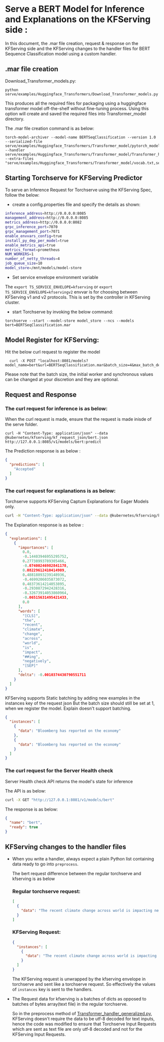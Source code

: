 # Serve a BERT Model for Inference and Explanations on the KFServing side :

In this document, the .mar file creation, request & response on the KFServing side and the KFServing changes to the handler files for BERT Sequence Classification model using a custom handler.


## .mar file creation

Download_Transformer_models.py:

`python serve/examples/Huggingface_Transformers/Download_Transformer_models.py`

This produces all the required files for packaging using a huggingface transformer model off-the-shelf without fine-tuning process. Using this option will create and saved the required files into Transformer_model directory. 

The .mar file creation command is as below:

```
torch-model-archiver --model-name BERTSeqClassification --version 1.0 --serialized-file serve/examples/Huggingface_Transformers/Transformer_model/pytorch_model.bin --handler serve/examples/Huggingface_Transformers/Transformer_model/Transformer_handler_generalized.py --extra-files "serve/examples/Huggingface_Transformers/Transformer_model/vocab.txt,serve/examples/Huggingface_Transformers/Transformer_model/config.json,serve/examples/Huggingface_Transformers/Transformer_model/setup_config.json,serve/examples/Huggingface_Transformers/Transformer_model/index_to_name.json"
```

## Starting Torchserve for KFServing Predictor
To serve an Inference Request for Torchserve using the KFServing Spec, follow the below:

* create a config.properties file and specify the details as shown:

```bash
inference_address=http://0.0.0.0:8085
management_address=http://0.0.0.0:8085
metrics_address=http://0.0.0.0:8082
grpc_inference_port=7070
grpc_management_port=7071
enable_envvars_config=true
install_py_dep_per_model=true
enable_metrics_api=true
metrics_format=prometheus
NUM_WORKERS=1
number_of_netty_threads=4
job_queue_size=10
model_store=/mnt/models/model-store
```

* Set service envelope environment variable

The 
```export TS_SERVICE_ENVELOPE=kfserving``` or ```export TS_SERVICE_ENVELOPE=kfservingv2``` envvar is for choosing between KFServing v1 and v2 protocols. This is set by the controller in KFServing cluster.

* start Torchserve by invoking the below command:
```
torchserve --start --model-store model_store --ncs --models bert=BERTSeqClassification.mar

```

## Model Register for KFServing:

Hit the below curl request to register the model

```
  curl -X POST "localhost:8081/models?model_name=bert&url=BERTSeqClassification.mar&batch_size=4&max_batch_delay=5000&initial_workers=3&synchronous=true"
```
Please note that the batch size, the initial worker and synchronous values can be changed at your discretion and they are optional.

## Request and Response

### The curl request for inference is as below:

When the curl request is made, ensure that the request is made inisde of the serve folder.
```
curl -H "Content-Type: application/json" --data @kubernetes/kfserving/kf_request_json/bert.json http://127.0.0.1:8085/v1/models/bert:predict
```

The Prediction response is as below :

```json
{
  "predictions": [
    "Accepted"
  ]
}
```
### The curl request for explanations is as below:

Torchserve supports KFServing Captum Explanations for Eager Models only.

```bash
curl -H "Content-Type: application/json" --data @kubernetes/kfserving/kf_request_json/bert.json http://127.0.0.1:8085/v1/models/bert:explain
```

The Explanation response is as below :

```json
{
  "explanations": [
    {
      "importances": [
        0.0,
        -0.14403946955295752,
        0.27738993789305466,
        -0.07400246982841178,
        0.08229612410414909,
        0.48818893239148936,
        -0.4699206035873072,
        0.48373614214053895,
        -0.2930872942428316,
        -0.32673914053860964,
        -0.06515631495421433,
        0.0
      ],
      "words": [
        "[CLS]",
        "the",
        "recent",
        "climate",
        "change",
        "across",
        "world",
        "is",
        "impact",
        "##ing",
        "negatively",
        "[SEP]"
      ],
      "delta": -0.0010374430790551711
    }
  ]
}
```

KFServing supports Static batching by adding new examples in the instances key of the request json
But the batch size should still be set at 1, when we register the model. Explain doesn't support batching.

```json
{
  "instances": [
    {
      "data": "Bloomberg has reported on the economy"
    },
    {
      "data": "Bloomberg has reported on the economy"
    }
  ]
}
```


### The curl request for the Server Health check 

Server Health check API returns the model's state for inference

The API is as below:

```bash
curl -X GET "http://127.0.0.1:8081/v1/models/bert"
```

The response is as below:

```json
{
  "name": "bert",
  "ready": true
}
```

## KFServing changes to the handler files



* When you write a handler, always expect a plain Python list containing data ready to go into `preprocess`.

    The bert request difference between the regular torchserve and kfserving is as below

    ### Regular torchserve request:
    ```json
    [
      {
        "data": "The recent climate change across world is impacting negatively"
      }
    ]
    ```

    ### KFServing Request:
    ```json
    {
      "instances": [
        {
          "data": "The recent climate change across world is impacting negatively"
        }
      ]
    }
    
    ```

    The KFServing request is unwrapped by the kfserving envelope in torchserve  and sent like a torchserve request. So effectively the values of  `instances`  key is sent to the handlers.

        

* The Request data for kfserving  is a batches of dicts as opposed to batches of bytes array(text file) in the regular torchserve.

    So in the preprocess method of [Transformer_handler_generalized.py](https://github.com/pytorch/serve/blob/master/examples/Huggingface_Transformers/Transformer_handler_generalized.py), KFServing doesn't require the data to be utf-8 decoded for text inputs, hence the code was modified to ensure that Torchserve Input Requests which are sent as text file are only utf-8 decoded and not for the KFServing Input Requests.
    